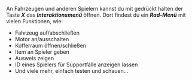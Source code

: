An Fahrzeugen und anderen Spielern kannst du mit gedrückt halten der Taste ***X*** das ***Interaktionsmenü*** öffnen. Dort findest du ein ***Rad-Menü*** mit vielen Funktionen, wie:
- Fahrzeug auf/abschließen
- Motor an/ausschalten
- Kofferraum öffnen/schließen
- Item an Spieler geben
- Ausweis zeigen
- ID eines Spielers für Supportfälle anzeigen lassen
- Und viele mehr, einfach testen und schauen...